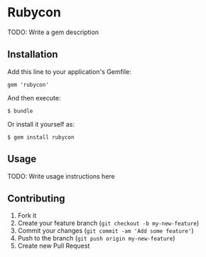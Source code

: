 # Rubycon

TODO: Write a gem description

## Installation

Add this line to your application's Gemfile:

    gem 'rubycon'

And then execute:

    $ bundle

Or install it yourself as:

    $ gem install rubycon

## Usage

TODO: Write usage instructions here

## Contributing

1. Fork it
2. Create your feature branch (`git checkout -b my-new-feature`)
3. Commit your changes (`git commit -am 'Add some feature'`)
4. Push to the branch (`git push origin my-new-feature`)
5. Create new Pull Request
